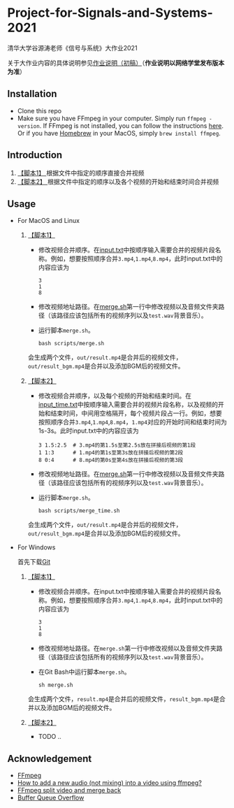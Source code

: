 # Project-for-Signals-and-Systems-2021
清华大学谷源涛老师《信号与系统》大作业2021

关于大作业内容的具体说明参见[作业说明（初稿）](Project2021.pdf)（**作业说明以网络学堂发布版本为准**）

## Installation
- Clone this repo
- Make sure you have FFmpeg in your computer. Simply run `ffmpeg -version`. 
If FFmpeg is not installed, you can follow the instructions [here](https://ffmpeg.org/download.html). Or if you have [Homebrew](https://brew.sh/) in your MacOS, simply `brew install ffmpeg`.

## Introduction

1. [【脚本1】 ](scripts/merge.sh)    根据文件中指定的顺序直接合并视频
2. [【脚本2】 ](scripts/merge_time.sh)  根据文件中指定的顺序以及各个视频的开始和结束时间合并视频

## Usage

* For MacOS and Linux

    1. [【脚本1】 ](scripts/merge.sh)

        - 修改视频合并顺序。在[input.txt](input/input.txt)中按顺序输入需要合并的视频片段名称。例如，想要按照顺序合并`3.mp4`,`1.mp4`,`8.mp4`，此时input.txt中的内容应该为

            ``` text
            3
            1
            8
            ```

        - 修改视频地址路径。在[merge.sh](scripts/merge.sh)第一行中修改视频以及音频文件夹路径（该路径应该包括所有的视频序列以及`test.wav`背景音乐）。

        - 运行脚本`merge.sh`。

            ```
            bash scripts/merge.sh
            ```
        会生成两个文件，`out/result.mp4`是合并后的视频文件，`out/result_bgm.mp4`是合并以及添加BGM后的视频文件。
        
    2. [【脚本2】 ](scripts/merge_time.sh)

        - 修改视频合并顺序，以及每个视频的开始和结束时间。在[input_time.txt](input/input_time.txt)中按顺序输入需要合并的视频片段名称，以及视频的开始和结束时间，中间用空格隔开，每个视频片段占一行。例如，想要按照顺序合并`3.mp4`,`1.mp4`,`8.mp4`，`1.mp4`对应的开始时间和结束时间为1s-3s。此时input.txt中的内容应该为

            ``` text
            3 1.5:2.5  # 3.mp4的第1.5s至第2.5s放在拼接后视频的第1段
            1 1:3      # 1.mp4的第1s至第3s放在拼接后视频的第2段
            8 0:4      # 8.mp4的第0s至第4s放在拼接后视频的第3段
            ```

        - 修改视频地址路径。在[merge.sh](scripts/merge_time.sh)第一行中修改视频以及音频文件夹路径（该路径应该包括所有的视频序列以及`test.wav`背景音乐）。

        - 运行脚本`merge.sh`。

            ```
            bash scripts/merge_time.sh
            ```
        会生成两个文件，`out/result.mp4`是合并后的视频文件，`out/result_bgm.mp4`是合并以及添加BGM后的视频文件。



* For Windows

    首先下载[Git](https://git-scm.com/downloads)

    1. [【脚本1】 ](scripts/merge.sh)
        - 修改视频合并顺序。在input.txt中按顺序输入需要合并的视频片段名称。例如，想要按照顺序合并`3.mp4`,`1.mp4`,`8.mp4`，此时input.txt中的内容应该为

            ``` text
            3
            1
            8
            ```
        
        - 修改视频地址路径。在`merge.sh`第一行中修改视频以及音频文件夹路径（该路径应该包括所有的视频序列以及`test.wav`背景音乐）。

        - 在Git Bash中运行脚本`merge.sh`。

            ```
            sh merge.sh
            ```
        会生成两个文件，`result.mp4`是合并后的视频文件，`result_bgm.mp4`是合并以及添加BGM后的视频文件。

    2. [【脚本2】 ](scripts/merge_time.sh)

        - TODO ..

## Acknowledgement
- [FFmpeg](https://www.google.com/url?sa=t&rct=j&q=&esrc=s&source=web&cd=&ved=2ahUKEwi-s5SmupHwAhXIFogKHclNCNAQFjAAegQIBxAD&url=https%3A%2F%2Fwww.ffmpeg.org%2F&usg=AOvVaw09zXstjq6AgcEKkXkTNIzA)
- [How to add a new audio (not mixing) into a video using ffmpeg?](https://stackoverflow.com/questions/11779490/how-to-add-a-new-audio-not-mixing-into-a-video-using-ffmpeg/11783474#11783474)
- [FFmpeg split video and merge back](https://superuser.com/questions/1229945/ffmpeg-split-video-and-merge-back)
- [Buffer Queue Overflow](https://superuser.com/questions/1135095/ffmpeg-buffer-queue-overflow-error-appears-when-adding-audio-with-amix-to-overl)
